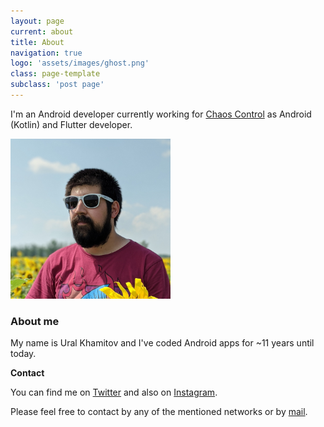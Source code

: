 ```yaml
---
layout: page
current: about
title: About
navigation: true
logo: 'assets/images/ghost.png'
class: page-template
subclass: 'post page'
---
```


I'm an Android developer currently working for [Chaos Control](https://chaos-control.mobi/) as Android (Kotlin) and Flutter developer.

<img src="../assets/images/avatar.jpg" alt="My profile pic" style="width:256px;height:256px">

### About me

My name is Ural Khamitov and I've coded Android apps for ~11 years until today.

**Contact**

You can find me on [Twitter](https://twitter.com/ukhamitov) and also on [Instagram](https://instagram.com/ukhamitov).

Please feel free to contact by any of the mentioned networks or by [mail](mailto:ukhamitov@gmail.com).